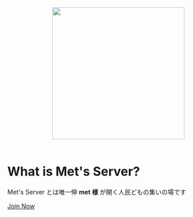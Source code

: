 ---
---

<center><img src="img/logo.svg" width="300rem"/></center>

<br/>

# What is Met's Server?

Met's Server とは唯一伸 **met 様** が開く人民どもの集いの場です

<a className="button button--primary" href="https://discord.gg/jG332tPs2D">
    Join Now
</a>
